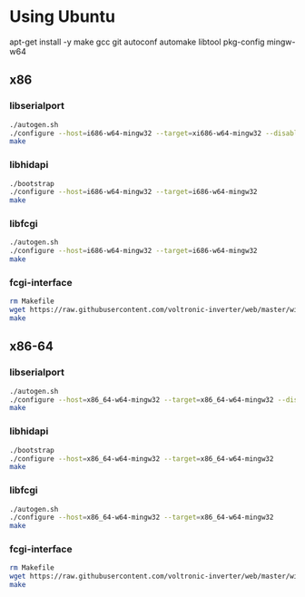 # Using Ubuntu
apt-get install -y make gcc git autoconf automake libtool pkg-config mingw-w64

## x86

### libserialport
```sh
./autogen.sh
./configure --host=i686-w64-mingw32 --target=xi686-w64-mingw32 --disable-dependency-tracking
make
```

### libhidapi
```sh
./bootstrap
./configure --host=i686-w64-mingw32 --target=i686-w64-mingw32
make
```

### libfcgi
```sh
./autogen.sh
./configure --host=i686-w64-mingw32 --target=i686-w64-mingw32
make
```

### fcgi-interface
```sh
rm Makefile
wget https://raw.githubusercontent.com/voltronic-inverter/web/master/windows/Makefile_x86 -O Makefile
make
```

## x86-64

### libserialport
```sh
./autogen.sh
./configure --host=x86_64-w64-mingw32 --target=x86_64-w64-mingw32 --disable-dependency-tracking
make
```

### libhidapi
```sh
./bootstrap
./configure --host=x86_64-w64-mingw32 --target=x86_64-w64-mingw32
make
```

### libfcgi
```sh
./autogen.sh
./configure --host=x86_64-w64-mingw32 --target=x86_64-w64-mingw32
make
```

### fcgi-interface
```sh
rm Makefile
wget https://raw.githubusercontent.com/voltronic-inverter/web/master/windows/Makefile_x86_64 -O Makefile
make
```
